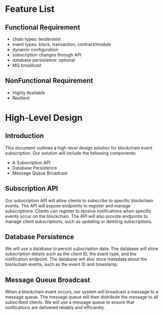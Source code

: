 # Feature List

## Functional Requirement

- chain types: tendermint
- event types: block, transaction, contract/module
- dynamic configuration
- subscription changes through API
- database persistence: optional
- MQ broadcast

## NonFunctional Requirement

- Highly Available 
- Resilient

# High-Level Design

## Introduction

This document outlines a high-level design solution for blockchain event subscription. Our solution will include the following components:

- A Subscription API
- Database Persistence
- Message Queue Broadcast

## Subscription API

Our subscription API will allow clients to subscribe to specific blockchain events. The API will expose endpoints to register and manage subscriptions. Clients can register to receive notifications when specific events occur on the blockchain. The API will also provide endpoints to manage client subscriptions, such as updating or deleting subscriptions.

## Database Persistence

We will use a database to persist subscription data. The database will store subscription details such as the client ID, the event type, and the notification endpoint. The database will also store metadata about the blockchain events, such as the event ID and timestamp.

## Message Queue Broadcast

When a blockchain event occurs, our system will broadcast a message to a message queue. The message queue will then distribute the message to all subscribed clients. We will use a message queue to ensure that notifications are delivered reliably and efficiently.
